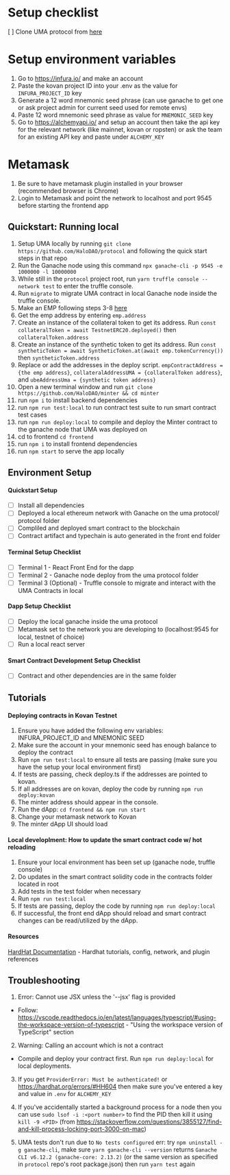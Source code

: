 # Setup checklist

[ ] Clone UMA protocol from [here](https://github.com/HaloDAO/protocol)

# Setup environment variables

1. Go to https://infura.io/ and make an account
2. Paste the kovan project ID into your .env as the value for `INFURA_PROJECT_ID` key
3. Generate a 12 word mnemonic seed phrase (can use ganache to get one or ask project admin for current seed used for remote envs)
4. Paste 12 word mnemonic seed phrase as value for `MNEMONIC_SEED` key
5. Go to https://alchemyapi.io/ and setup an account then take the api key for the relevant network (like mainnet, kovan or ropsten) or ask the team for an existing API key and paste under `ALCHEMY_KEY`

# Metamask

1. Be sure to have metamask plugin installed in your browser (recommended browser is Chrome)
2. Login to Metamask and point the network to localhost and port 9545 before starting the frontend app

## Quickstart: Running local

1. Setup UMA locally by running `git clone https://github.com/HaloDAO/protocol` and following the quick start steps in that repo
2. Run the Ganache node using this command `npx ganache-cli -p 9545 -e 1000000 -l 10000000`
3. While still in the `protocol` project root, run `yarn truffle console --network test` to enter the truffle console.
4. Run `migrate` to migrate UMA contract in local Ganache node inside the truffle console.
5. Make an EMP following steps 3-8 [here](https://docs.umaproject.org/build-walkthrough/mint-locally#parameterize-and-deploy-a-contract)
6. Get the emp address by entering `emp.address`
7. Create an instance of the collateral token to get its address. Run `const collateralToken = await TestnetERC20.deployed()` then `collateralToken.address`
8. Create an instance of the synthetic token to get its address. Run `const syntheticToken = await SyntheticToken.at(await emp.tokenCurrency())` then `syntheticToken.address`
9. Replace or add the addresses in the deploy script. `empContractAddress = {the emp address}`, `collateralAddressUMA = {collateralToken address}`, and `ubeAddressUma = {synthetic token address}`
10. Open a new terminal window and run `git clone https://github.com/HaloDAO/minter && cd minter`
11. run `npm i` to install backend dependencies
12. run `npm run test:local` to run contract test suite to run smart contract test cases
13. run `npm run deploy:local` to compile and deploy the Minter contract to the ganache node that UMA was deployed on
14. cd to frontend `cd frontend`
15. run `npm i` to install frontend dependencies
16. run `npm start` to serve the app locally

## Environment Setup

#### Quickstart Setup

- [ ] Install all dependencies
- [ ] Deployed a local ethereum network with Ganache on the uma protocol/ protocol folder
- [ ] Compliled and deployed smart contract to the blockchain
- [ ] Contract artifact and typechain is auto generated in the front end folder

#### Terminal Setup Checklist

- [ ] Terminal 1 - React Front End for the dapp
- [ ] Terminal 2 - Ganache node deploy from the uma protocol folder
- [ ] Terminal 3 (Optional) - Truffle console to migrate and interact with the UMA Contracts in local

#### Dapp Setup Checklist

- [ ] Deploy the local ganache inside the uma protocol
- [ ] Metamask set to the network you are developing to (localhost:9545 for local, testnet of choice)
- [ ] Run a local react server

#### Smart Contract Development Setup Checklist

- [ ] Contract and other dependencies are in the same folder

## Tutorials

#### Deploying contracts in Kovan Testnet

1. Ensure you have added the following env variables: INFURA_PROJECT_ID and MNEMONIC SEED
2. Make sure the account in your mnemonic seed has enough balance to deploy the contract
3. Run `npm run test:local` to ensure all tests are passing (make sure you have the setup your local environment first)
4. If tests are passing, check deploy.ts if the addresses are pointed to kovan.
5. If all addresses are on kovan, deploy the code by running `npm run deploy:kovan`
6. The minter address should appear in the console.
7. Run the dApp: `cd frontend && npm run start`
8. Change your metamask network to Kovan
9. The minter dApp UI should load

#### Local developlment: How to update the smart contract code w/ hot reloading

1. Ensure your local environment has been set up (ganache node, truffle console)
2. Do updates in the smart contract solidity code in the contracts folder located in root
3. Add tests in the test folder when necessary
4. Run `npm run test:local`
5. If tests are passing, deploy the code by running `npm run deploy:local`
6. If successful, the front end dApp should reload and smart contract changes can be read/utilized by the dApp.

#### Resources

[HardHat Documentation](https://hardhat.org/getting-started/) - Hardhat tutorials, config, network, and plugin references

## Troubleshooting

1. Error: Cannot use JSX unless the '--jsx' flag is provided

- Follow: https://vscode.readthedocs.io/en/latest/languages/typescript/#using-the-workspace-version-of-typescript - "Using the workspace version of TypeScript" section

2. Warning: Calling an account which is not a contract

- Compile and deploy your contract first. Run `npm run deploy:local` for local deployments.

3. If you get `ProviderError: Must be authenticated!` or https://hardhat.org/errors/#HH604 then make sure you've entered a key and value in `.env` for `ALCHEMY_KEY`
4. If you've accidentally started a background process for a node then you can use `sudo lsof -i :<port number>` to find the PID then kill it using `kill -9 <PID>` (from https://stackoverflow.com/questions/3855127/find-and-kill-process-locking-port-3000-on-mac)

5. UMA tests don't run due to `No tests configured` err: try `npm uninstall -g ganache-cli`, make sure `yarn ganache-cli --version` returns `Ganache CLI v6.12.2 (ganache-core: 2.13.2)` (or the same version as specified in `protocol` repo's root package.json) then run `yarn test` again
